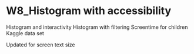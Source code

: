 # W8_Histogram with accessibility
Histogram and interactivity
Histogram with filtering
Screentime for children Kaggle data set

Updated for screen text size
